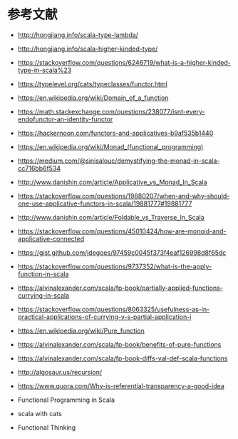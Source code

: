 # 参考文献

* http://hongjiang.info/scala-type-lambda/
* http://hongjiang.info/scala-higher-kinded-type/
* https://stackoverflow.com/questions/6246719/what-is-a-higher-kinded-type-in-scala%23
* https://typelevel.org/cats/typeclasses/functor.html
* https://en.wikipedia.org/wiki/Domain_of_a_function
* https://math.stackexchange.com/questions/238077/isnt-every-endofunctor-an-identity-functor
* https://hackernoon.com/functors-and-applicatives-b9af535b1440
* https://en.wikipedia.org/wiki/Monad_(functional_programming)
* https://medium.com/@sinisalouc/demystifying-the-monad-in-scala-cc716bb6f534
* http://www.danishin.com/article/Applicative_vs_Monad_In_Scala
* https://stackoverflow.com/questions/19880207/when-and-why-should-one-use-applicative-functors-in-scala/19881777#19881777
* http://www.danishin.com/article/Foldable_vs_Traverse_In_Scala
* https://stackoverflow.com/questions/45010424/how-are-monoid-and-applicative-connected
* https://gist.github.com/jdegoes/97459c0045f373f4eaf126998d8f65dc
* https://stackoverflow.com/questions/9737352/what-is-the-apply-function-in-scala
* https://alvinalexander.com/scala/fp-book/partially-applied-functions-currying-in-scala
* https://stackoverflow.com/questions/8063325/usefulness-as-in-practical-applications-of-currying-v-s-partial-application-i
* https://en.wikipedia.org/wiki/Pure_function
* https://alvinalexander.com/scala/fp-book/benefits-of-pure-functions
* https://alvinalexander.com/scala/fp-book-diffs-val-def-scala-functions
* http://algosaur.us/recursion/
* https://www.quora.com/Why-is-referential-transparency-a-good-idea

* Functional Programming in Scala
* scala with cats
* Functional Thinking
